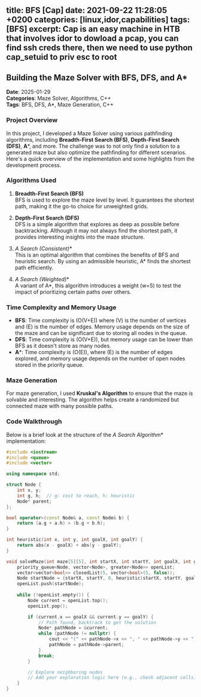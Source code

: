 title: BFS [Cap]
date: 2021-09-22 11:28:05 +0200
categories: [linux,idor,capabilities]
tags: [BFS]
excerpt: Cap is an easy machine in HTB that involves idor to dowload a pcap, you can find ssh creds there, then we need to use python cap_setuid to priv esc to root
---

## Building the Maze Solver with BFS, DFS, and A*

**Date**: 2025-01-29  
**Categories**: Maze Solver, Algorithms, C++  
**Tags**: BFS, DFS, A*, Maze Generation, C++  

### Project Overview

In this project, I developed a Maze Solver using various pathfinding algorithms, including **Breadth-First Search (BFS)**, **Depth-First Search (DFS)**, **A***, and more. The challenge was to not only find a solution to a generated maze but also optimize the pathfinding for different scenarios. Here's a quick overview of the implementation and some highlights from the development process.

### Algorithms Used

1. **Breadth-First Search (BFS)**  
   BFS is used to explore the maze level by level. It guarantees the shortest path, making it the go-to choice for unweighted grids.

2. **Depth-First Search (DFS)**  
   DFS is a simple algorithm that explores as deep as possible before backtracking. Although it may not always find the shortest path, it provides interesting insights into the maze structure.

3. **A* Search (Consistent)**  
   This is an optimal algorithm that combines the benefits of BFS and heuristic search. By using an admissible heuristic, A* finds the shortest path efficiently.

4. **A* Search (Weighted)**  
   A variant of A*, this algorithm introduces a weight (w=5) to test the impact of prioritizing certain paths over others.

### Time Complexity and Memory Usage

- **BFS**: Time complexity is \(O(V+E)\) where \(V\) is the number of vertices and \(E\) is the number of edges. Memory usage depends on the size of the maze and can be significant due to storing all nodes in the queue.
- **DFS**: Time complexity is \(O(V+E)\), but memory usage can be lower than BFS as it doesn't store as many nodes.
- **A***: Time complexity is \(O(E)\), where \(E\) is the number of edges explored, and memory usage depends on the number of open nodes stored in the priority queue.

### Maze Generation

For maze generation, I used **Kruskal's Algorithm** to ensure that the maze is solvable and interesting. The algorithm helps create a randomized but connected maze with many possible paths.

### Code Walkthrough

Below is a brief look at the structure of the **A* Search Algorithm** implementation:

```cpp
#include <iostream>
#include <queue>
#include <vector>

using namespace std;

struct Node {
    int x, y;
    int g, h;  // g: cost to reach, h: heuristic
    Node* parent;
};

bool operator>(const Node& a, const Node& b) {
    return (a.g + a.h) > (b.g + b.h);
}

int heuristic(int x, int y, int goalX, int goalY) {
    return abs(x - goalX) + abs(y - goalY);
}

void solveMaze(int maze[5][5], int startX, int startY, int goalX, int goalY) {
    priority_queue<Node, vector<Node>, greater<Node>> openList;
    vector<vector<bool>> closedList(5, vector<bool>(5, false));
    Node startNode = {startX, startY, 0, heuristic(startX, startY, goalX, goalY), nullptr};
    openList.push(startNode);
    
    while (!openList.empty()) {
        Node current = openList.top();
        openList.pop();

        if (current.x == goalX && current.y == goalY) {
            // Path found, backtrack to get the solution
            Node* pathNode = &current;
            while (pathNode != nullptr) {
                cout << "(" << pathNode->x << ", " << pathNode->y << ") ";
                pathNode = pathNode->parent;
            }
            break;
        }

        // Explore neighboring nodes
        // Add your exploration logic here (e.g., check adjacent cells)
    }
}
